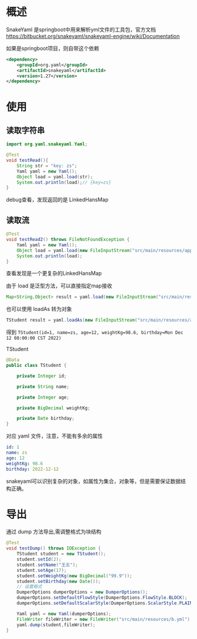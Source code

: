 # 概述

SnakeYaml 是springboot中用来解析yml文件的工具包，官方文档 https://bitbucket.org/snakeyaml/snakeyaml-engine/wiki/Documentation

如果是springboot项目，则自带这个依赖

```xml
<dependency>
    <groupId>org.yaml</groupId>
    <artifactId>snakeyaml</artifactId>
    <version>1.27</version>
</dependency>
```

# 使用

## 读取字符串

```java
import org.yaml.snakeyaml.Yaml;

@Test
void testRead(){
    String str = "key: zs";
    Yaml yaml = new Yaml();
    Object load = yaml.load(str);
    System.out.println(load);// {key=zs}
}
```

debug查看，发现返回的是 LinkedHansMap 

## 读取流

```java
@Test
void testRead2() throws FileNotFoundException {
    Yaml yaml = new Yaml();
    Object load = yaml.load(new FileInputStream("src/main/resources/application.yml"));
    System.out.println(load);
}
```

查看发现是一个更复杂的LinkedHansMap 

由于 load 是泛型方法，可以直接指定map接收

```java
Map<String,Object> result = yaml.load(new FileInputStream("src/main/resources/a.yml"));
```

也可以使用 loadAs 转为对象

```java
TStudent result = yaml.loadAs(new FileInputStream("src/main/resources/a.yml"),TStudent.class);
```

得到 `TStudent(id=1, name=zs, age=12, weightKg=98.6, birthday=Mon Dec 12 08:00:00 CST 2022)`

TStudent

```java
@Data
public class TStudent {

    private Integer id;

    private String name;

    private Integer age;

    private BigDecimal weightKg;

    private Date birthday;
}
```

对应 yaml 文件，注意，不能有多余的属性

```yaml
id: 1
name: zs
age: 12
weightKg: 98.6
birthday: 2022-12-12
```

snakeyaml可以识别复杂的对象，如属性为集合，对象等，但是需要保证数据结构正确。

# 导出

通过 dump 方法导出,需调整格式为块结构

```java
@Test
void testDump() throws IOException {
    TStudent student = new TStudent();
    student.setId(2);
    student.setName("王五");
    student.setAge(17);
    student.setWeightKg(new BigDecimal("99.9"));
    student.setBirthday(new Date());
	// 设置格式
    DumperOptions dumperOptions = new DumperOptions();
    dumperOptions.setDefaultFlowStyle(DumperOptions.FlowStyle.BLOCK);
    dumperOptions.setDefaultScalarStyle(DumperOptions.ScalarStyle.PLAIN);

    Yaml yaml = new Yaml(dumperOptions);
    FileWriter fileWriter = new FileWriter("src/main/resources/b.yml");
    yaml.dump(student,fileWriter);
}
```

